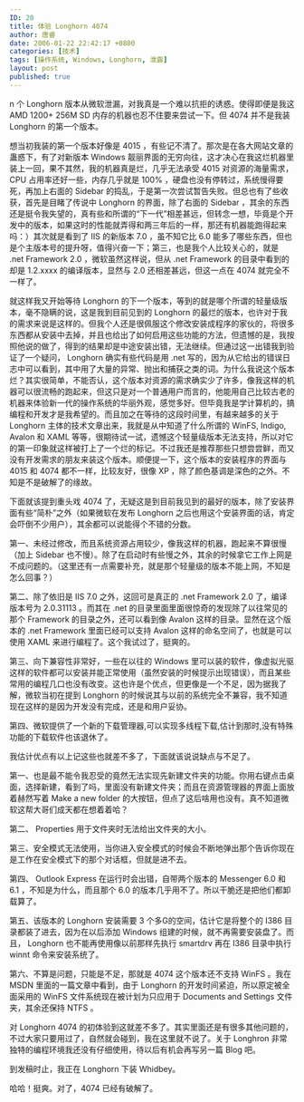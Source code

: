 ```yaml
---
ID: 20
title: 体验 Longhorn 4074
author: 唐睿
date: 2006-01-22 22:42:17 +0800
categories: [技术]
tags: [操作系统, Windows, Longhorn, 泄露]
layout: post
published: true
---
```


n 个 Longhorn 版本从微软泄漏，对我真是一个难以抗拒的诱惑。使得即便是我这 AMD 1200+ 256M SD 内存的机器也忍不住要来尝试一下。但 4074 并不是我装 Longhorn 的第一个版本。

想当初我装的第一个版本好像是 4015 ，有些记不清了。那次是在各大网站文章的蛊惑下，有了对新版本 Windows 靓丽界面的无穷向往，这才决心在我这烂机器里装上一回，果不其然，我的机器真是烂，几乎无法承受 4015 对资源的海量需求， CPU 占用率还好一些，内存几乎就是 100% ，硬盘也没有停转过，系统慢得要死，再加上右面的 Sidebar 的捣乱，于是第一次尝试暂告失败。但总也有了些收获，首先是目睹了传说中 Longhorn 的界面，除了右面的 Sidebar ，其余的东西还是挺令我失望的，真有些和所谓的“下一代”相差甚远，但转念一想，毕竟是个开发中的版本，如果这时的性能就弄得和两三年后的一样，那还有机器能跑得起来吗：）其次就是看到了 IIS 的新版本 7.0 ，虽不知它比 6.0 能多了哪些东西，但也是个主版本号的提升呀，值得兴奋一下；第三，也是我个人比较关心的，就是 .net Framework 2.0 ，微软虽然这样说，但从 .net Framework 的目录中看到的却是 1.2.xxxx 的编译版本，显然与 2.0 还相差甚远，但这一点在 4074 就完全不一样了。

就这样我又开始等待 Longhorn 的下一个版本，等到的就是哪个所谓的轻量级版本，毫不隐瞒的说，这是我到目前见到的 Longhorn 的最烂的版本，也许对于我的需求来说是这样的。但我个人还是很佩服这个修改安装成程序的家伙的，将很多东西都从安装中去掉，并且也给出了如何启用这些功能的方法，但遗憾的是，我按照他说的做了，得到的结果却是中途安装出错，无法继续。但通过这一出错我到验证了一个疑问， Longhorn 确实有些代码是用 .net 写的，因为从它给出的错误日志中可以看到，其中用了大量的异常、抛出和捕获之类的词。为什么我说这个版本烂？其实很简单，不能否认，这个版本对资源的需求确实少了许多，像我这样的机器可以很流畅的跑起来，但这只是对一个普通用户而言的，他能用自己比较古老的机器来体验新一代的操作系统的华丽外观，感觉多好。但毕竟我是学计算机的，搞编程和开发才是我希望的。而且加之在等待的这段时间里，有越来越多的关于 Longhorn 主体的技术文章出来，我就是从中知道了什么所谓的 WinFS, Indigo, Avalon 和 XAML 等等，很期待试一试，遗憾这个轻量级版本无法支持，所以对它的第一印象就这样被打上了一个烂的标记。不过我还是推荐那些只想尝尝鲜，而又没有开发需求的朋友来装这个版本。顺便提一下，这个版本的安装程序的界面与 4015 和 4074 都不一样，比较友好，很像 XP ，除了颜色基调是深色的之外。不知是不是破解了的缘故。

下面就该提到重头戏 4074 了，无疑这是到目前我见到的最好的版本，除了安装界面有些“简朴”之外（如果微软在发布 Longhorn 之后也用这个安装界面的话，肯定会吓倒不少用户），其余都可以说能得个不错的分数。

第一、未经过修改，而且系统资源占用较少，像我这样的机器，跑起来不算很慢（加上 Sidebar 也不慢）。除了在启动时有些慢之外，其余的时候拿它工作上网是不成问题的。（这里还有一点需要补充，就是那个轻量级的版本不能上网，不知是怎么回事？）

第二、除了依旧是 IIS 7.0 之外，这回可是真正的 .net Framework 2.0 了，编译版本号为 2.0.31113 。而其在 .net 的目录里面里面很惊奇的发现除了以往常见的那个 Framework 的目录之外，还可以看到像 Avalon 这样的目录。显然在这个版本的 .net Framework 里面已经可以支持 Avalon 这样的命名空间了，也就是可以使用 XAML 来进行编程了。这个我试过了，挺爽的。

第三、向下兼容性非常好，一些在以往的 Windows 里可以装的软件，像虚拟光驱这样的软件都可以安装并能正常使用（虽然安装的时候提示出现错误），而且某些常用的编程几口也没有改变。这也许是个优点，但更像是一个不足，因为据我了解，微软当初在提到 Longhorn 的时候说其与以前的系统完全不兼容，我不知道现在这样的是因为开发没有完成，还是和用户妥协。

第四、微软提供了一个新的下载管理器,可以实现多线程下载,估计到那时,没有特殊功能的下载软件也该退休了。

我估计优点有以上记这些也就差不多了，下面就该说说缺点与不足了。

第一、也是最不能令我忍受的竟然无法实现先新建文件夹的功能。你用右键点击桌面，选择新建，看到了吗，里面没有新建文件夹；而且在资源管理器的界面上面放 着赫然写着 Make a new folder 的大按钮，但点了这后啥用也没有。真不知道微软这帮大哥们成天都在想着着哈？

第二、 Properties 用于文件夹时无法给出文件夹的大小。

第三、安全模式无法使用，当你进入安全模式的时候会不断地弹出那个告诉你现在是工作在安全模式下的那个对话框，但就是进不去。

第四、 Outlook Express 在运行时会出错，自带两个版本的 Messenger 6.0 和 6.1 ，不知是为什么，而且那个 6.0 的版本几乎用不了。所以干脆还是把他们都卸载算了。

第五、该版本的 Longhorn 安装需要 3 个多G的空间，估计它是将整个的 I386 目录都装了进去，因为在以后添加 Windows 组建的时候，就不再需要安装盘了。而且， Longhorn 也不能再使用像以前那样先执行 smartdrv 再在 I386 目录中执行 winnt 命令来安装系统了。

第六、不算是问题，只能是不足，那就是 4074 这个版本还不支持 WinFS 。我在 MSDN 里面的一篇文章中看到，由于 Longhorn 的开发时间紧迫，所以原定被全面采用的 WinFS 文件系统现在被计划为只应用于 Documents and Settings 文件夹，其余还保持 NTFS 。

对 Longhorn 4074 的初体验到这就差不多了。其实里面还是有很多其他问题的，不过大家只要用过了，自然就会碰到，我在这里就不说了。关于 Longhron 非常独特的编程环境我还没有仔细使用，待以后有机会再写另一篇 Blog 吧。

到发稿时止，我正在 Longhorn 下装 Whidbey。

哈哈！挺爽。对了，4074 已经有破解了。
